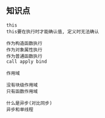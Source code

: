 
## 知识点
```text
this
this要在执行时才能确认值, 定义时无法确认

作为构造函数执行
作为对象属性执行
作为普通函数执行
call apply bind
```


```text
作用域

没有块级作用域
只有函数作用域

```

```text
什么是异步(对比同步)
异步和单线程
```